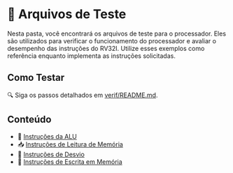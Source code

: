 # 🧪 Arquivos de Teste

Nesta pasta, você encontrará os arquivos de teste para o processador. Eles são utilizados para verificar o funcionamento do processador e avaliar o desempenho das instruções do RV32I. Utilize esses exemplos como referência enquanto implementa as instruções solicitadas.

## Como Testar
🔍 Siga os passos detalhados em [verif/README.md](../verif/README.md).

## Conteúdo
- 🧮 [Instruções da ALU](</sim/Simulation - ALU>)
- 📥 [Instruções de Leitura de Memória](</sim/Simulation - LOAD>)
- 🔄 [Instruções de Desvio](</sim/Simulation - JAL, BEQ>)
- 💾 [Instruções de Escrita em Memória](</sim/Simulation - STORE>)
